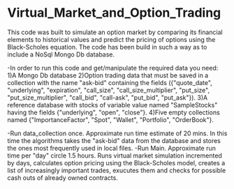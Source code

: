 # Virtual_Market_and_Option_Trading
This code was built to simulate an option market by comparing its financial elements to historical values and predict the pricing of options using the Black-Scholes equation. The code has been build in such a way as to include a NoSql Mongo Db database.

-In order to run this code and get/manipulate the required data you need:
1)A Mongo Db database
2)Option trading data that must be saved in a collection with the name "ask-bid" containing the fields ({"quote_date", "underlying", "expiration", "call_size", "call_size_multiplier", "put_size", "put_size_multiplier", "call_bid", "call-ask", "put_bid", "put_ask"}).
3)A reference database with stocks of variable value named "SampleStocks" having the fields {"underlying", "open", "close"}.
4)Five empty collections named {"ImportanceFactor", "Spot", "Wallet", "Portfolio", "OrderBook"}.

-Run data_collection once. Approximate run time estimate of 20 mins. In this time the algorithms takes the "ask-bid" data from the database and stores the ones most frequently used in local files.
-Run Main. Approximate run time per "day" circle 1.5 hours. Runs virtual market simulation incremented by days, calculates option pricing using the Black-Scholes model, creates a list of increasingly important trades, exucutes them and checks for possible cash outs of already owned contracts.

